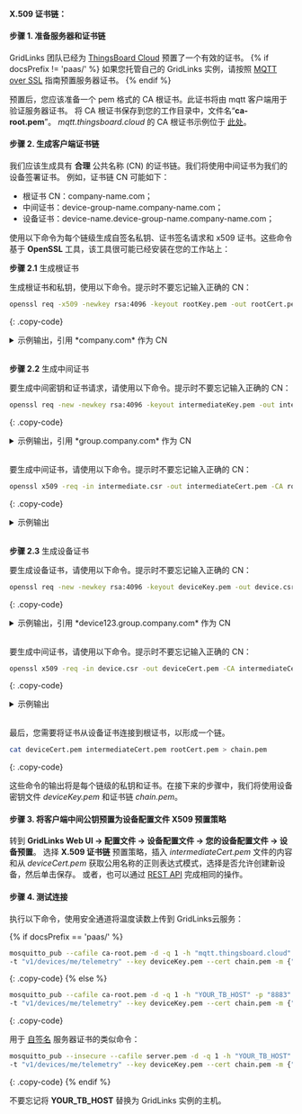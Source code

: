 #### X.509 证书链：

#### 步骤 1. 准备服务器和证书链

GridLinks 团队已经为 [ThingsBoard Cloud](https://cloud.codingas.com/signup) 预置了一个有效的证书。
{% if docsPrefix != 'paas/' %}
如果您托管自己的 GridLinks 实例，请按照 [MQTT over SSL](/docs/{{docsPrefix}}user-guide/mqtt-over-ssl/) 指南预置服务器证书。
{% endif %}

预置后，您应该准备一个 pem 格式的 CA 根证书。此证书将由 mqtt 客户端用于验证服务器证书。
将 CA 根证书保存到您的工作目录中，文件名“**ca-root.pem**”。
*mqtt.thingsboard.cloud* 的 CA 根证书示例位于
[此处](/docs/paas/user-guide/resources/mqtt-over-ssl/ca-root.pem)。

#### 步骤 2. 生成客户端证书链

我们应该生成具有 **合理** 公共名称 (CN) 的证书链。我们将使用中间证书为我们的设备签署证书。
例如，证书链 CN 可能如下：

* 根证书 CN：company-name.com；
* 中间证书：device-group-name.company-name.com；
* 设备证书：device-name.device-group-name.company-name.com；

使用以下命令为每个链级生成自签名私钥、证书签名请求和 x509 证书。这些命令基于 **OpenSSL** 工具，该工具很可能已经安装在您的工作站上：

**步骤 2.1** 生成根证书

生成根证书和私钥，使用以下命令。提示时不要忘记输入正确的 CN：

```bash
openssl req -x509 -newkey rsa:4096 -keyout rootKey.pem -out rootCert.pem -sha256 -days 365 -nodes
```
{: .copy-code}

<details>
<summary>
示例输出，引用 *company.com* 作为 CN
</summary>
{% highlight text %}
生成 RSA 私钥
将新私钥写入 'rootKey.pem'
-----
您即将被要求输入将包含在证书请求中的信息。
您即将输入的内容称为专有名称或 DN。
有很多字段，但您可以留空
对于某些字段，将有默认值，
如果您输入“.”，该字段将留空。
-----
国家名称（2 个字母代码）[AU]：
州或省名称（全名）[Some-State]：
地区名称（例如，城市）[]：
组织名称（例如，公司）[Internet Widgits Pty Ltd]：
组织单位名称（例如，部门）[]：
公用名称（例如，服务器 FQDN 或您的姓名）[]：company.com
电子邮件地址[]：
{% endhighlight %}
</details>
<br>

**步骤 2.2** 生成中间证书

要生成中间密钥和证书请求，请使用以下命令。提示时不要忘记输入正确的 CN：

```bash
openssl req -new -newkey rsa:4096 -keyout intermediateKey.pem -out intermediate.csr -sha256 -nodes
```
{: .copy-code}

<details>
<summary>
示例输出，引用 *group.company.com* 作为 CN
</summary>
{% highlight text %}
生成 RSA 私钥
将新私钥写入 'intermediateKey.pem'
-----
您即将被要求输入将包含在证书请求中的信息。
您即将输入的内容称为专有名称或 DN。
有很多字段，但您可以留空
对于某些字段，将有默认值，
如果您输入“.”，该字段将留空。
-----
国家名称（2 个字母代码）[AU]：
州或省名称（全名）[Some-State]：
地区名称（例如，城市）[]：
组织名称（例如，公司）[Internet Widgits Pty Ltd]：
组织单位名称（例如，部门）[]：
公用名称（例如，服务器 FQDN 或您的姓名）[]：group.company.com
电子邮件地址[]：

请输入以下“额外”属性
与您的证书请求一起发送
挑战密码[]：
可选公司名称[]：
{% endhighlight %}
</details>
<br>

要生成中间证书，请使用以下命令。提示时不要忘记输入正确的 CN：

```bash
openssl x509 -req -in intermediate.csr -out intermediateCert.pem -CA rootCert.pem -CAkey rootKey.pem -days 365 -sha256 -CAcreateserial
```
{: .copy-code}

<details>
<summary>
示例输出
</summary>
{% highlight text %}
签名正常
subject=C = AU, ST = Some-State, O = Internet Widgits Pty Ltd, CN = group.company.com
获取 CA 私钥
{% endhighlight %}
</details>
<br>


**步骤 2.3** 生成设备证书

要生成设备证书，请使用以下命令。提示时不要忘记输入正确的 CN：

```bash
openssl req -new -newkey rsa:4096 -keyout deviceKey.pem -out device.csr -sha256 -nodes
```
{: .copy-code}

<details>
<summary>
示例输出，引用 *device123.group.company.com* 作为 CN
</summary>
{% highlight text %}
生成 RSA 私钥
将新私钥写入 'deviceKey.pem'
-----
您即将被要求输入将包含在证书请求中的信息。
您即将输入的内容称为专有名称或 DN。
有很多字段，但您可以留空
对于某些字段，将有默认值，
如果您输入“.”，该字段将留空。
-----
国家名称（2 个字母代码）[AU]：
州或省名称（全名）[Some-State]：
地区名称（例如，城市）[]：
组织名称（例如，公司）[Internet Widgits Pty Ltd]：device.group.company.com
组织单位名称（例如，部门）[]：
公用名称（例如，服务器 FQDN 或您的姓名）[]：
电子邮件地址[]：

请输入以下“额外”属性
与您的证书请求一起发送
挑战密码[]：
可选公司名称[]：
{% endhighlight %}
</details>
<br>

要生成中间证书，请使用以下命令。提示时不要忘记输入正确的 CN：

```bash
openssl x509 -req -in device.csr -out deviceCert.pem -CA intermediateCert.pem -CAkey intermediateKey.pem -days 365 -sha256 -CAcreateserial
```
{: .copy-code}

<details>
<summary>
示例输出
</summary>
{% highlight text %}
签名正常
subject=C = AU, ST = Some-State, O = Internet Widgits Pty Ltd, CN = device.group.company.com
获取 CA 私钥
{% endhighlight %}
</details>
<br>


最后，您需要将证书从设备证书连接到根证书，以形成一个链。

```bash
cat deviceCert.pem intermediateCert.pem rootCert.pem > chain.pem
```
{: .copy-code}

这些命令的输出将是每个链级的私钥和证书。在接下来的步骤中，我们将使用设备密钥文件 *deviceKey.pem* 和证书链 *chain.pem*。

#### 步骤 3. 将客户端中间公钥预置为设备配置文件 X509 预置策略

转到 **GridLinks Web UI -> 配置文件 -> 设备配置文件 -> 您的设备配置文件 -> 设备预置**。
选择 **X.509 证书链** 预置策略，插入 *intermediateCert.pem* 文件的内容和从 *deviceCert.pem* 获取公用名称的正则表达式模式，选择是否允许创建新设备，然后单击保存。
或者，也可以通过 [REST API](/docs/{{docsPrefix}}reference/rest-api/) 完成相同的操作。

#### 步骤 4. 测试连接

执行以下命令，使用安全通道将温度读数上传到 GridLinks云服务：

{% if docsPrefix == 'paas/' %}
```bash
mosquitto_pub --cafile ca-root.pem -d -q 1 -h "mqtt.thingsboard.cloud" -p "8883" \
-t "v1/devices/me/telemetry" --key deviceKey.pem --cert chain.pem -m {"temperature":25}
```
{: .copy-code}
{% else %}
```bash
mosquitto_pub --cafile ca-root.pem -d -q 1 -h "YOUR_TB_HOST" -p "8883" \
-t "v1/devices/me/telemetry" --key deviceKey.pem --cert chain.pem -m {"temperature":25}
```
{: .copy-code}

用于 [自签名](/docs/{{docsPrefix}}user-guide/mqtt-over-ssl/#self-signed-certificates-generation) 服务器证书的类似命令：

```bash
mosquitto_pub --insecure --cafile server.pem -d -q 1 -h "YOUR_TB_HOST" -p "8883" \
-t "v1/devices/me/telemetry" --key deviceKey.pem --cert chain.pem -m {"temperature":25}
```
{: .copy-code}
{% endif %}

 

不要忘记将 **YOUR_TB_HOST** 替换为 GridLinks 实例的主机。